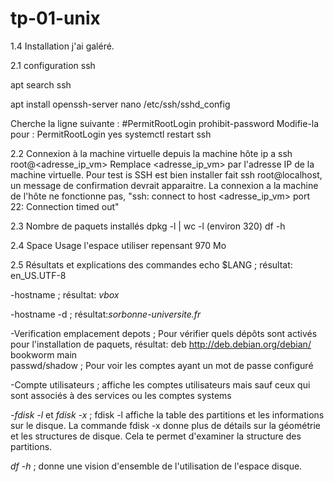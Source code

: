 # tp-01-unix
1.4 Installation
j'ai galéré.

2.1 configuration ssh

apt search ssh

apt install openssh-server
nano /etc/ssh/sshd_config


Cherche la ligne suivante :
#PermitRootLogin prohibit-password
Modifie-la pour :
PermitRootLogin yes
systemctl restart ssh

2.2 Connexion à la machine virtuelle depuis la machine hôte
ip a
ssh root@<adresse_ip_vm>
Remplace <adresse_ip_vm> par l'adresse IP de la machine virtuelle.
Pour test is SSH est bien installer fait ssh root@localhost,
un message de confirmation devrait apparaitre.
La connexion a la machine de l'hôte ne fonctionne pas,
"ssh: connect to host <adresse_ip_vm> port 22: Connection timed out"

2.3 Nombre de paquets installés
dpkg -l | wc -l             (environ 320)
df -h

2.4 Space Usage
l'espace utiliser repensant 970 Mo

2.5 Résultats et explications des commandes
echo $LANG ; résultat: en_US.UTF-8 <br>

-hostname ; résultat: *vbox* <br>

-hostname -d ; résultat:*sorbonne-universite.fr* <br>

-Verification emplacement depots ;  Pour vérifier quels dépôts sont activés pour l'installation de paquets, résultat: deb http://deb.debian.org/debian/ bookworm main <br>
passwd/shadow ; Pour voir les comptes ayant un mot de passe configuré <br>

-Compte utilisateurs ; affiche les comptes utilisateurs mais sauf ceux qui sont associés à des services ou les comptes systems <br>

-*fdisk -l* et *fdisk -x* ; fdisk -l affiche la table des partitions et les informations sur le disque. La commande fdisk -x donne plus de détails sur la géométrie et les structures de disque. Cela te permet d'examiner la structure des partitions. <br>

*df -h* ; donne une vision d'ensemble de l'utilisation de l'espace disque. <br>
